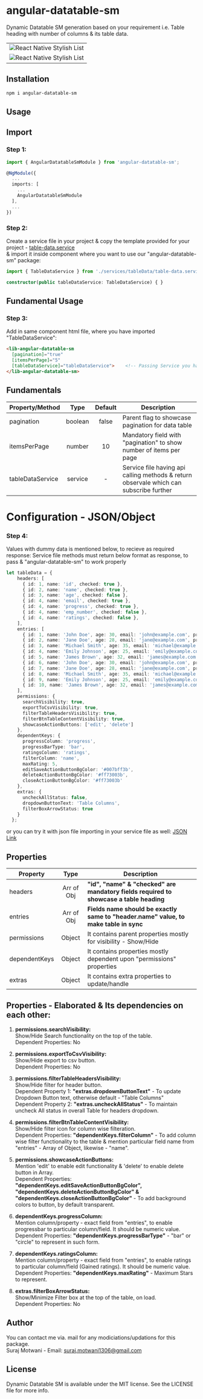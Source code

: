 # angular-datatable-sm
Dynamic Datatable SM generation based on your requirement i.e. Table heading with number of columns & its table data.
<br/>

<table>
  <tr>
    <td align="center">
      <img alt="React Native Stylish List"
        src="./projects/angular-datatable-sm/src/lib/assets/Screeenshot/data-table.gif" />
    </td>
   </tr>
  <tr>
    <td align="center">
      <img alt="React Native Stylish List"
        src="./projects/angular-datatable-sm/src/lib/assets/Screeenshot/data-table1.PNG" />
    </td>
   </tr>
</table>

## Installation

```sh
npm i angular-datatable-sm
```

## Usage

## Import
### Step 1:
```ts
import { AngularDatatableSmModule } from 'angular-datatable-sm';

@NgModule({
  ...
  imports: [
    ...
    AngularDatatableSmModule
  ],
  ...
})
```

### Step 2:
Create a service file in your project & copy the template provided for your project - <a href="https://github.com/SurajMotwani1306/angular-datatable-sm/blob/main/projects/angular-datatable-sm/src/lib/services/tableData/table-data.service.ts">table-data.service</a><br/>
& import it inside component where you want to use our "angular-datatable-sm" package:
```ts
import { TableDataService } from './services/tableData/table-data.service';

constructor(public tableDataService: TableDataService) { }
```

## Fundamental Usage
### Step 3:
Add in same component html file, where you have imported "TableDataService":

```html
<lib-angular-datatable-sm
  [pagination]="true"
  [itemsPerPage]="5"
  [tableDataService]="tableDataService">    <!-- Passing Service you have created-->
</lib-angular-datatable-sm>
```

## Fundamentals

| Property/Method  |  Type   |  Default  | Description                                                                            |
| ---------------- | :-----: | :-------: | -------------------------------------------------------------------------------------- |
| pagination       | boolean |   false   | Parent flag to showcase pagination for data table                                      |
| itemsPerPage     | number  |     10    | Mandatory field with "pagination" to show number of items per page                     |
| tableDataService | service |     -     | Service file having api calling methods & return observale which can subscribe further |


# Configuration - JSON/Object
### Step 4:
Values with dummy data is mentioned below, to recieve as required response:
Service file methods must return below format as response, to pass & "angular-datatable-sm" to work properly

```ts
let tableData = {
    headers: [
      { id: 1, name: 'id', checked: true },
      { id: 2, name: 'name', checked: true },
      { id: 3, name: 'age', checked: false },
      { id: 4, name: 'email', checked: true },
      { id: 4, name: 'progress', checked: true },
      { id: 4, name: 'emp_number', checked: false },
      { id: 4, name: 'ratings', checked: false },
    ],
    entries: [
      { id: 1, name: 'John Doe', age: 30, email: 'john@example.com', progress: 10, emp_number: '245', ratings: 4.5 },
      { id: 2, name: 'Jane Doe', age: 28, email: 'jane@example.com', progress: 50, emp_number: '246', ratings: 4 },
      { id: 3, name: 'Michael Smith', age: 35, email: 'michael@example.com', progress: 20, emp_number: '247', ratings: 1.5 },
      { id: 4, name: 'Emily Johnson', age: 25, email: 'emily@example.com', progress: 80, emp_number: '248', ratings: 2.25 },
      { id: 5, name: 'James Brown', age: 32, email: 'james@example.com', progress: 97, emp_number: '249', ratings: 3.58 },
      { id: 6, name: 'John Doe', age: 30, email: 'john@example.com', progress: 53, emp_number: '250', ratings: 3.50 },
      { id: 7, name: 'Jane Doe', age: 28, email: 'jane@example.com', progress: 91, emp_number: '251', ratings: 4 },
      { id: 8, name: 'Michael Smith', age: 35, email: 'michael@example.com', progress: 63, emp_number: '252', ratings: 4.5 },
      { id: 9, name: 'Emily Johnson', age: 25, email: 'emily@example.com', progress: 25, emp_number: '253', ratings: 4.85 },
      { id: 10, name: 'James Brown', age: 32, email: 'james@example.com', progress: 13, emp_number: '254', ratings: 5 }
    ],
    permissions: {
      searchVisibility: true,
      exportToCsvVisibility: true,
      filterTableHeadersVisibility: true,
      filterBtnTableContentVisibility: true,
      showcaseActionButtons: ['edit', 'delete']
    },
    dependentKeys: {
      progressColumn: 'progress',
      progressBarType: 'bar',
      ratingsColumn: 'ratings',
      filterColumn: 'name',
      maxRating: 5,
      editSaveActionButtonBgColor: '#007bff3b',
      deleteActionButtonBgColor: '#ff73003b',
      closeActionButtonBgColor: '#ff73003b'
    },
    extras: {
      uncheckAllStatus: false,
      dropdownButtonText: 'Table Columns',
      filterBoxArrowStatus: true
    }
  };
```

or you can try it with json file importing in your service file as well: <a href="https://github.com/SurajMotwani1306/angular-datatable-sm/blob/main/projects/angular-datatable-sm/src/lib/assets/json/data.json">JSON Link</a>

## Properties

| Property         |    Type    | Description                                                                              |
| ---------------- | :--------: | ---------------------------------------------------------------------------------------- |
| headers          | Arr of Obj | <b>"id", "name" & "checked" are mandatory fields required to showcase a table heading</b>|
| entries          | Arr of Obj | <b>Fields name should be exactly same to "header.name" value, to make table in sync</b>  |
| permissions      |   Object   | It contains parent properties mostly for visibility - Show/Hide                          |
| dependentKeys    |   Object   | It contains properties mostly dependent upon "permissions" properties                    |
| extras           |   Object   | It contains extra properties to update/handle                                            |

## Properties - Elaborated & Its dependencies on each other:
1. <b>permissions.searchVisibility:</b> 
  <br/>Show/Hide Search functionality on the top of the table.
  <br/>Dependent Properties: No

2. <b>permissions.exportToCsvVisibility:</b>
  <br/> Show/Hide export to csv button.
  <br/>Dependent Properties: No

3. <b>permissions.filterTableHeadersVisibility:</b>
  <br/> Show/Hide filter for header button.
  <br/>Dependent Property 1: <b>"extras.dropdownButtonText"</b> - To update Dropdown Button text, otherwise default - "Table Columns"
  <br/>Dependent Property 2: <b>"extras.uncheckAllStatus"</b> - To maintain uncheck All status in overall Table for headers dropdown.

4. <b>permissions.filterBtnTableContentVisibility:</b>
  <br/> Show/Hide filter icon for column wise filteration.
  <br/>Dependent Properties: <b>"dependentKeys.filterColumn"</b> - To add column wise filter functionality to the table & mention particular field name from "entries" - Array of Object, likewise - "name".

5. <b>permissions.showcaseActionButtons:</b>
  <br/> Mention 'edit' to enable edit functionality & 'delete' to enable delete button in Array.
  <br/>Dependent Properties: <b>"dependentKeys.editSaveActionButtonBgColor", "dependentKeys.deleteActionButtonBgColor" & "dependentKeys.closeActionButtonBgColor"</b> - To add background colors to button, by default transparent.

6. <b>dependentKeys.progressColumn:</b>
  <br/> Mention column/property - exact field from "entries", to enable progressbar to particular column/field. It should be numeric value.
  <br/>Dependent Properties: <b>"dependentKeys.progressBarType"</b> - "bar" or "circle" to represent in such form.

7. <b>dependentKeys.ratingsColumn:</b>
  <br/> Mention column/property - exact field from "entries", to enable ratings to particular column/field (Gained ratings). It should be numeric value.
  <br/>Dependent Properties: <b>"dependentKeys.maxRating"</b> - Maximum Stars to represent.

8. <b>extras.filterBoxArrowStatus:</b>
  <br/> Show/Minimize Filter box at the top of the table, on load.
  <br/>Dependent Properties: No

## Author
You can contact me via. mail for any modiciations/updations for this package.
<br/>
Suraj Motwani - Email: suraj.motwani1306@gmail.com

## License

Dynamic Datatable SM is available under the MIT license. See the LICENSE file for more info.

